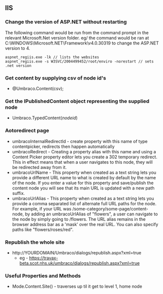 ## IIS
	
### Change the version of ASP.NET without restarting

The following command would be run from the command prompt in the relevant Microsoft.Net version folder. eg/ the command would be ran at C:\WINDOWS\Microsoft.NET\Framework\v4.0.30319 to change the ASP.NET version to 4.

	aspnet_regiis.exe -lk // lists the websites
	aspnet_regiis.exe -s W3SVC/2004499452/root/enviro -norestart // sets .net version
	
### Get content by supplying csv of node id's
* @Umbraco.Content(csv);

### Get the IPublishedContent object representing the supplied node
* Umbraco.TypedContent(*nodeid*)

### Aotoredirect page
* umbracoInternalRedirectId - create property with this name of type contentpicker, redirects then happen automatically
* umbracoRedirect - Creating a property alias with this name and using a Content Picker property editor lets you create a 302 temporary redirect. This in effect means that when a user navigates to this node, they will be redirected away from it.
* umbracoUrlName - This property when created as a text string lets you provide a different URL name to what is created by default by the name of the node. If you enter a value for this property and save/publish the content node you will see that its main URL is updated with a new path suffix.
* umbracoUrlAlias - This property when created as a text string lets you provide a comma separated list of alternate full URL paths for the node. For example, if your URL was /some-category/some-page/content-node, by adding an umbracoUrlAlias of "flowers", a user can navigate to the node by simply going to /flowers. The URL alias remains in the browser address bar as a 'mask' over the real URL. You can also specify paths like "flowers/roses/red".

### Republish the whole site
* http://YOURDOMAIN/Umbraco/dialogs/republish.aspx?xml=true
	* eg - https://travax-beta.scot.nhs.uk/umbraco/dialogs/republish.aspx?xml=true
	
### Useful Properties and Methods
* Mode.Content.Site() - traverses up til it get to level 1, home node
